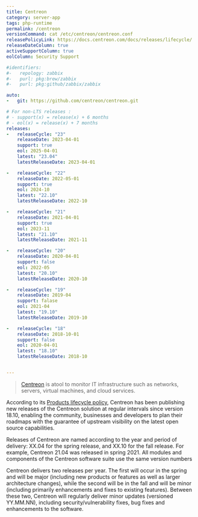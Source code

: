 ```yaml
---
title: Centreon
category: server-app
tags: php-runtime
permalink: /centreon
versionCommand: cat /etc/centreon/centreon.conf
releasePolicyLink: https://docs.centreon.com/docs/releases/lifecycle/
releaseDateColumn: true
activeSupportColumn: true
eolColumn: Security Support

#identifiers:
#-   repology: zabbix
#-   purl: pkg:brew/zabbix
#-   purl: pkg:github/zabbix/zabbix

auto:
-   git: https://github.com/centreon/centreon.git

# For non-LTS releases :
# - support(x) = release(x) + 6 months
# - eol(x) = release(x) + 7 months
releases:
-   releaseCycle: "23"
    releaseDate: 2023-04-01
    support: true
    eol: 2025-04-01
    latest: "23.04"
    latestReleaseDate: 2023-04-01 

-   releaseCycle: "22"
    releaseDate: 2022-05-01
    support: true
    eol: 2024-10
    latest: "22.10"
    latestReleaseDate: 2022-10

-   releaseCycle: "21"
    releaseDate: 2021-04-01
    support: true
    eol: 2023-11
    latest: "21.10"
    latestReleaseDate: 2021-11

-   releaseCycle: "20"
    releaseDate: 2020-04-01
    support: false
    eol: 2022-05
    latest: "20.10"
    latestReleaseDate: 2020-10

-   releaseCycle: "19"
    releaseDate: 2019-04
    support: falase
    eol: 2021-04
    latest: "19.10"
    latestReleaseDate: 2019-10

-   releaseCycle: "18"
    releaseDate: 2018-10-01
    support: false
    eol: 2020-04-01
    latest: "18.10"
    latestReleaseDate: 2018-10


---
```


> [Centreon](https://docs.centreon.com/docs/getting-started/welcome/) is atool to monitor IT infrastructure
> such as networks, servers, virtual machines, and cloud services.

According to its [Products lifecycle policy](https://docs.centreon.com/docs/releases/lifecycle/), 
Centreon has been publishing new releases of the Centreon solution at regular intervals
since version 18.10, enabling the community, businesses and developers to plan their
roadmaps with the guarantee of upstream visibility on the latest open source capabilities.


Releases of Centreon are named according to the year and period of delivery: XX.04 for the spring release,
and XX.10 for the fall release. For example, Centreon 21.04 was released in spring 2021.
All modules and components of the Centreon software suite use the same version numbers

Centreon delivers two releases per year. The first will occur in the spring and will be major
(including new products or features as well as larger architecture changes), while the second will be
in the fall and will be minor (including primarily enhancements and fixes to existing features).
Between these two, Centreon will regularly deliver minor updates (versioned YY.MM.NN),
including security/vulnerability fixes, bug fixes and enhancements to the software.
